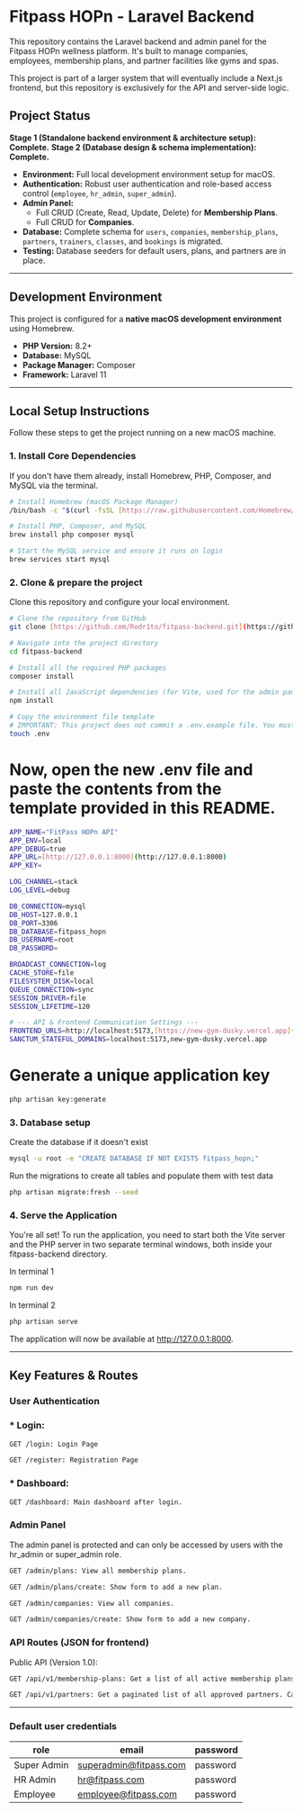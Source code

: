 # Fitpass HOPn - Laravel Backend

This repository contains the Laravel backend and admin panel for the Fitpass HOPn wellness platform. It's built to manage companies, employees, membership plans, and partner facilities like gyms and spas.

This project is part of a larger system that will eventually include a Next.js frontend, but this repository is exclusively for the API and server-side logic.

## Project Status

**Stage 1 (Standalone backend environment & architecture setup): Complete.**
**Stage 2 (Database design & schema implementation): Complete.**
* **Environment:** Full local development environment setup for macOS.
* **Authentication:** Robust user authentication and role-based access control (`employee`, `hr_admin`, `super_admin`).
* **Admin Panel:**
    * Full CRUD (Create, Read, Update, Delete) for **Membership Plans**.
    * Full CRUD for **Companies**.
* **Database:** Complete schema for `users`, `companies`, `membership_plans`, `partners`, `trainers`, `classes`, and `bookings` is migrated.
* **Testing:** Database seeders for default users, plans, and partners are in place.

---

## Development Environment

This project is configured for a **native macOS development environment** using Homebrew.

* **PHP Version:** 8.2+
* **Database:** MySQL
* **Package Manager:** Composer
* **Framework:** Laravel 11

---

## Local Setup Instructions

Follow these steps to get the project running on a new macOS machine.

### 1. Install Core Dependencies
If you don't have them already, install Homebrew, PHP, Composer, and MySQL via the terminal.

```bash
# Install Homebrew (macOS Package Manager)
/bin/bash -c "$(curl -fsSL [https://raw.githubusercontent.com/Homebrew/install/HEAD/install.sh](https://raw.githubusercontent.com/Homebrew/install/HEAD/install.sh))"

# Install PHP, Composer, and MySQL
brew install php composer mysql

# Start the MySQL service and ensure it runs on login
brew services start mysql

```

### 2. Clone & prepare the project
Clone this repository and configure your local environment.

```bash
# Clone the repository from GitHub
git clone [https://github.com/Rodr1to/fitpass-backend.git](https://github.com/Rodr1to/fitpass-backend.git)

# Navigate into the project directory
cd fitpass-backend

# Install all the required PHP packages
composer install

# Install all JavaScript dependencies (for Vite, used for the admin panel)
npm install

# Copy the environment file template
# IMPORTANT: This project does not commit a .env.example file. You must create it.
touch .env
```

# Now, open the new .env file and paste the contents from the template provided in this README.

```bash
APP_NAME="FitPass HOPn API"
APP_ENV=local
APP_DEBUG=true
APP_URL=[http://127.0.0.1:8000](http://127.0.0.1:8000)
APP_KEY=

LOG_CHANNEL=stack
LOG_LEVEL=debug

DB_CONNECTION=mysql
DB_HOST=127.0.0.1
DB_PORT=3306
DB_DATABASE=fitpass_hopn
DB_USERNAME=root
DB_PASSWORD=

BROADCAST_CONNECTION=log
CACHE_STORE=file
FILESYSTEM_DISK=local
QUEUE_CONNECTION=sync
SESSION_DRIVER=file
SESSION_LIFETIME=120

# --- API & Frontend Communication Settings ---
FRONTEND_URLS=http://localhost:5173,[https://new-gym-dusky.vercel.app](https://new-gym-dusky.vercel.app)
SANCTUM_STATEFUL_DOMAINS=localhost:5173,new-gym-dusky.vercel.app

```

# Generate a unique application key
```bash
php artisan key:generate
```

### 3. Database setup
Create the database if it doesn't exist

```bash
mysql -u root -e "CREATE DATABASE IF NOT EXISTS fitpass_hopn;"
```

Run the migrations to create all tables and populate them with test data

```bash
php artisan migrate:fresh --seed
```

### 4. Serve the Application
You're all set! To run the application, you need to start both the Vite server and the PHP server in two separate terminal windows, both inside your fitpass-backend directory.

In terminal 1
```bash
npm run dev
```
In terminal 2
```bash
php artisan serve
```

The application will now be available at http://127.0.0.1:8000.

---

## Key Features & Routes

### User Authentication
### * Login: 
```bash
GET /login: Login Page

GET /register: Registration Page
```

### * Dashboard: 
```bash
GET /dashboard: Main dashboard after login.
```

### Admin Panel
The admin panel is protected and can only be accessed by users with the hr_admin or super_admin role.



```bash
GET /admin/plans: View all membership plans.

GET /admin/plans/create: Show form to add a new plan.

GET /admin/companies: View all companies.

GET /admin/companies/create: Show form to add a new company.
```

### API Routes (JSON for frontend)

Public API (Version 1.0):
```bash
GET /api/v1/membership-plans: Get a list of all active membership plans.

GET /api/v1/partners: Get a paginated list of all approved partners. Can be filtered with ?city= and ?type=.
```

---

### Default user credentials

| role        | email                  | password |
|-------------|------------------------|----------|
| Super Admin | superadmin@fitpass.com | password |
| HR Admin    | hr@fitpass.com         | password |
| Employee    | employee@fitpass.com   | password |

